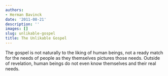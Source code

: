 ```yaml
---
authors:
- Herman Bavinck
date: '2011-08-21'
description: ''
images: []
slug: unlikable-gospel
title: The Unlikable Gospel
---
```


The gospel is not naturally to the liking of human beings, not a ready match for the needs of people as they themselves pictures those needs. Outside of revelation, human beings do not even know themselves and their real needs.